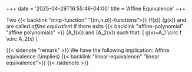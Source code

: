 +++
date = '2025-04-29T16:55:46-04:00'
title = 'Affine Equivalence'
+++

Two {{< backlink "mnp-function" "\((m,n,p)\)-functions">}} \(f(x)\)
\(g(x)\) and are called _affine equivalent_ if there exits
{{< backlink "affine-polynomial" "affine polynomials" >}}
\(A_1(x)\) and \(A_2(x)\) such that:
\[
g(x)=A_1 \circ f \circ A_2(x)
\]

{{< sidenote "remark" >}}
We have the following implication:
Affine equivalence \(\implies\)
{{< backlink "linear-equivalence" "linear equivalence">}}
{{< /sidenote >}}
